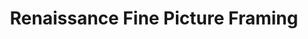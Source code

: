 ---
title: "Renaissance Fine Picture Framing"
url: /albuquerque/renaissance-fine-picture-framing/
shop: Rahmen
---